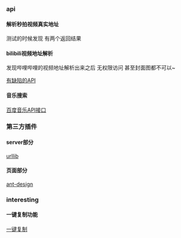 
### api

#### 解析秒拍视频真实地址

测试的时候发现 有两个返回结果

#### bilibili视频地址解析

发现哔哩哔哩的视频地址解析出来之后 无权限访问 甚至封面图都不可以~

[有缺陷的API](http://9bl.bakayun.cn/)

#### 音乐搜索

[百度音乐API接口](http://www.jianshu.com/p/a6718b11fdf1)


### 第三方插件

#### server部分

[urllib](https://www.npmjs.com/package/urllib)


#### 页面部分

[ant-design](https://ant.design)


### interesting

#### 一键复制功能

[一键复制](https://github.com/mengxxSELF/Redux-koa/blob/master/article/copy.md)
